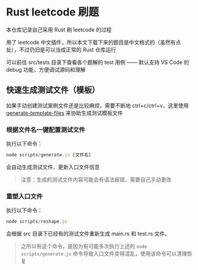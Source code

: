 # Rust leetcode 刷题

本仓库记录自己采用 Rust 刷 leetcode 的过程

用了 leetcode 中文插件，所以本文下载下来的题目是中文格式的（虽然有点扯），不过仍旧是可以当成正常的 Rust 仓库运行

可以前往 src/tests 目录下查看各个题解的 test 用例 —— 默认支持 VS Code 的 debug 功能，方便调试源码和理解

## 快速生成测试文件（模板）
如果手动创建测试案例文件还是比较麻烦，需要不断地 ctrl+c/ctrl+v，这里使用 [generate-template-files](https://github.com/codeBelt/generate-template-files/tree/master) 来协助生成测试模板文件

### 根据文件名一键配置测试文件
执行以下命令：
```javascript
node scripts/generate.js [文件名]
```

会自动生成测试文件、更新入口文件信息
> 注意：生成的测试文件内容可能会有语法报错，需要自己手动更改


### 重塑入口文件
执行以下命令：
```javascript
node scripts/reshape.js
```
会根据 src 目录下已经有的测试文件重新生成 main.rs 和 test.rs 文件。
> 之所以有这个命令，是因为有可能多次执行上述的 `node scripts/generate.js` 命令导致入口文件变得混乱，使用该命令可以清理恢复